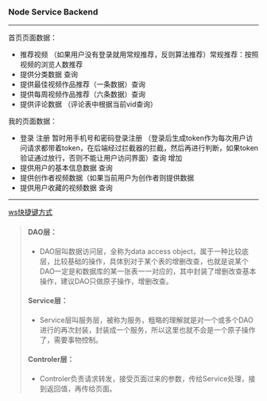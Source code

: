 ### Node Service Backend

-------------------------------
首页页面数据：

- 推荐视频 （如果用户没有登录就用常规推荐，反则算法推荐）常规推荐：按照视频的浏览人数推荐
- 提供分类数据 查询
- 提供最佳视频作品推荐（一条数据）查询
- 提供每周视频作品推荐（六条数据）查询
- 提供评论数据 （评论表中根据当前vid查询）


我的页面数据：
- 登录 注册 暂时用手机号和密码登录注册 
 （登录后生成token作为每次用户访问请求都带着token，在后端经过拦截器的拦截，然后再进行判断，如果token验证通过放行，否则不能让用户访问界面）查询 增加
- 提供用户的基本信息数据 查询
- 提供创作者视频数据（如果当前用户为创作者则提供数据
- 提供用户收藏的视频数据 查询
-------------------------------
[ws快捷键方式](https://juejin.cn/post/6963835326821302303)


>#### DAO层：
>- DAO层叫数据访问层，全称为data access object，属于一种比较底层，比较基础的操作，具体到对于某个表的增删改查，也就是说某个DAO一定是和数据库的某一张表一一对应的，其中封装了增删改查基本操作，建议DAO只做原子操作，增删改查。
>#### Service层：
>- Service层叫服务层，被称为服务，粗略的理解就是对一个或多个DAO进行的再次封装，封装成一个服务，所以这里也就不会是一个原子操作了，需要事物控制。
>#### Controler层：
>- Controler负责请求转发，接受页面过来的参数，传给Service处理，接到返回值，再传给页面。
